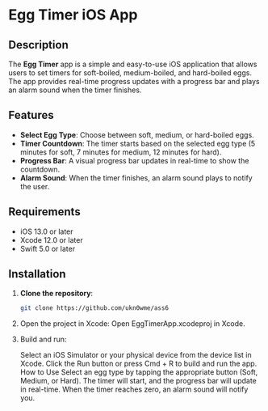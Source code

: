 # Egg Timer iOS App

## Description
The **Egg Timer** app is a simple and easy-to-use iOS application that allows users to set timers for soft-boiled, medium-boiled, and hard-boiled eggs. The app provides real-time progress updates with a progress bar and plays an alarm sound when the timer finishes.

## Features
- **Select Egg Type**: Choose between soft, medium, or hard-boiled eggs.
- **Timer Countdown**: The timer starts based on the selected egg type (5 minutes for soft, 7 minutes for medium, 12 minutes for hard).
- **Progress Bar**: A visual progress bar updates in real-time to show the countdown.
- **Alarm Sound**: When the timer finishes, an alarm sound plays to notify the user.

## Requirements
- iOS 13.0 or later
- Xcode 12.0 or later
- Swift 5.0 or later

## Installation

1. **Clone the repository**:
   ```bash
   git clone https://github.com/ukn0wme/ass6
2. Open the project in Xcode: Open EggTimerApp.xcodeproj in Xcode.

3. Build and run:

    Select an iOS Simulator or your physical device from the device list in Xcode.
    Click the Run button or press Cmd + R to build and run the app.
    How to Use
    Select an egg type by tapping the appropriate button (Soft, Medium, or Hard).
    The timer will start, and the progress bar will update in real-time.
    When the timer reaches zero, an alarm sound will notify you.
